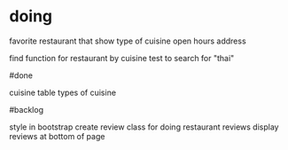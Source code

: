 # doing

  favorite restaurant that show
    type of cuisine
    open hours
    address


  find function for restaurant by cuisine
    test to search for "thai"


#done

cuisine table
types of cuisine

#backlog

style in bootstrap
create review class for doing restaurant reviews
display reviews at bottom of page
